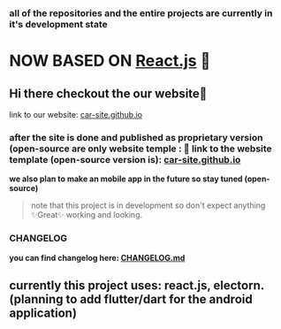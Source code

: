### all of the repositories and the entire projects are currently in it's development state

# NOW BASED ON [React.js](https://react.dev/) 🎉

## Hi there checkout the our website👋

link to our website: [car-site.github.io](https://carsiteproject.github.io/car-site.github.io/)

### after the site is done and published as proprietary version (open-source are only website temple : 🔗 link to the website template (open-source version is): [car-site.github.io](https://carsiteproject.github.io/car-site.github.io/)

**we also plan to make an mobile app in the future so stay tuned (open-source)**

> note that this project is in development so don't expect anything ✨Great✨ working and looking.

### CHANGELOG
**you can find changelog here: [CHANGELOG.md](https://github.com/CarSiteProject/car-site.github.io/blob/dev/CHANGELOG.md)**


## currently this project uses: react.js, electorn. (planning to add flutter/dart for the android application)
